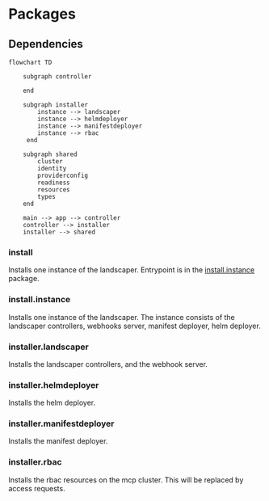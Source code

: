 # Packages

## Dependencies

```mermaid
flowchart TD

    subgraph controller
        
    end

    subgraph installer
        instance --> landscaper
        instance --> helmdeployer
        instance --> manifestdeployer
        instance --> rbac
     end

    subgraph shared
        cluster
        identity
        providerconfig
        readiness
        resources
        types
    end
    
    main --> app --> controller
    controller --> installer
    installer --> shared

```

### install

Installs one instance of the landscaper. Entrypoint is in the [install.instance](#installinstance) package.

### install.instance

Installs one instance of the landscaper. The instance consists of the landscaper controllers, webhooks server, manifest deployer, helm deployer.

### installer.landscaper

Installs the landscaper controllers, and the webhook server.

### installer.helmdeployer

Installs the helm deployer.

### installer.manifestdeployer

Installs the manifest deployer.

### installer.rbac

Installs the rbac resources on the mcp cluster.
This will be replaced by access requests.
